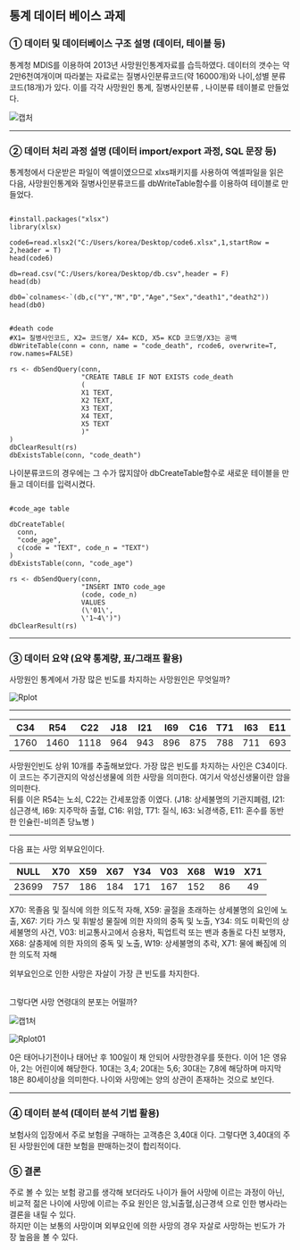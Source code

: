 ## 통계 데이터 베이스 과제

### ① 데이터 및 데이터베이스 구조 설명 (데이터, 테이블 등)
통계청 MDIS를 이용하여 2013년 사망원인통계자료를 습득하였다. 데이터의 갯수는 약 2만6천여개이며 따라붙는 자료로는 질병사인분류코드(약 16000개)와 나이,성별 분류코드(18개)가 있다. 이를 각각 사망원인 통계, 질병사인분류 , 나이분류 테이블로 만들었다.<br>

![캡처](https://user-images.githubusercontent.com/49007889/59583206-8e584100-9115-11e9-8383-7bd4f751d1b9.PNG)

---------------------


### ② 데이터 처리 과정 설명 (데이터 import/export 과정, SQL 문장 등)

통계청에서 다운받은 파일이 엑셀이였으므로 xlxs패키지를 사용하여 엑셀파일을 읽은 다음, 사망원인통계와 질병사인분류코드를 dbWriteTable함수를 이용하여 테이블로 만들었다. <br>
<pre><code>
#install.packages("xlsx")
library(xlsx)

code6=read.xlsx2("C:/Users/korea/Desktop/code6.xlsx",1,startRow = 2,header = T)
head(code6)

db=read.csv("C:/Users/korea/Desktop/db.csv",header = F)
head(db)

db0=`colnames<-`(db,c("Y","M","D","Age","Sex","death1","death2"))
head(db0)
</code></pre>

<pre><code>
#death code
#X1= 질병사인코드, X2= 코드명/ X4= KCD, X5= KCD 코드명/X3는 공백
dbWriteTable(conn = conn, name = "code_death", rcode6, overwrite=T, row.names=FALSE)

rs <- dbSendQuery(conn,
                  "CREATE TABLE IF NOT EXISTS code_death 
                  (
                  X1 TEXT,
                  X2 TEXT,
                  X3 TEXT,
                  X4 TEXT, 
                  X5 TEXT 
                  )"
)
dbClearResult(rs)
dbExistsTable(conn, "code_death")
</code></pre>
나이분류코드의 경우에는 그 수가 많지않아 dbCreateTable함수로 새로운 테이블을 만들고 데이터를 입력시켰다.
<pre><code>
#code_age table

dbCreateTable(
  conn,
  "code_age",
  c(code = "TEXT", code_n = "TEXT")
)
dbExistsTable(conn, "code_age")

rs <- dbSendQuery(conn,
                  "INSERT INTO code_age
                  (code, code_n)
                  VALUES
                  (\'01\',
                  \'1~4\')")
dbClearResult(rs)
</code></pre>
----------------------

### ③ 데이터 요약 (요약 통계량, 표/그래프 활용)
사망원인 통계에서 가장 많은 빈도를 차지하는 사망원인은 무엇일까?

![Rplot](https://user-images.githubusercontent.com/49007889/59585346-3a505b00-911b-11e9-80ba-334eda3291ba.png)

-----------------

|C34  | R54  | C22 | J18 | I21 | I69 | C16 | T71 | I63 | E11 |
|-----|:----:|:---:|:---:|:---:|:---:|:---:|:---:|:---:|:---:|
|1760 | 1460 | 1118| 964 | 943 | 896 | 875 | 788 | 711 | 693 |

사망원인빈도 상위 10개를 추출해보았다. 가장 많은 빈도를 차지하는 사인은 C34이다. 이 코드는 주기관지의 악성신생물에 의한 사망을 의미한다. 여기서 악성신생물이란 암을 의미한다.<br>
뒤를 이은 R54는 노쇠, C22는 간세포암종 이였다. (J18: 상세불명의 기관지폐렴, I21: 심근경색, I69: 지주막하 출혈, C16: 위암, T71: 질식, I63: 뇌경색증, E11: 혼수를 동반한 인슐린-비의존 당뇨병 )
<br>

--------------------
다음 표는 사망 외부요인이다.

|NULL | X70  | X59 | X67 | Y34 | V03 | X68 | W19 | X71 |
|-----|:----:|:---:|:---:|:---:|:---:|:---:|:---:|:---:|
|23699| 757  | 186 | 184 | 171 | 167 | 152 | 86  | 49  |

<p>X70: 목졸음 및 질식에 의한 의도적 자해, X59: 골절을 초래하는 상세불명의 요인에 노출, X67: 기타 가스 및 휘발성 물질에 의한 자의의 중독 및 노출, Y34: 의도 미확인의 상세불명의 사건, V03: 비교통사고에서 승용차, 픽업트럭 또는 밴과 충돌로 다친 보행자, X68: 살충제에 의한 자의의 중독 및 노출, W19: 상세불명의 추락, X71: 물에 빠짐에 의한 의도적 자해</p>
<p>외부요인으로 인한 사망은 자살이 가장 큰 빈도를 차지한다.</p>

<br>
그렇다면 사망 연령대의 분포는 어떨까?<br>

![캡1처](https://user-images.githubusercontent.com/49007889/59586853-cfa11e80-911e-11e9-9b5c-cfdcb30bf169.PNG)

![Rplot01](https://user-images.githubusercontent.com/49007889/59586856-d2037880-911e-11e9-86fc-bd9f8a7fef90.png)

0은 태어나기전이나 태어난 후 100일이 채 안되어 사망한경우를 뜻한다. 이어 1은 영유아, 2는 어린이에 해당한다. 10대는 3,4; 20대는 5,6; 30대는 7,8에 해당하며 마지막 18은 80세이상을 의미한다. 나이와 사망에는 양의 상관이 존재하는 것으로 보인다.

-----------------------

### ④ 데이터 분석 (데이터 분석 기법 활용)
보험사의 입장에서 주로 보험을 구매하는 고객층은 3,40대 이다. 그렇다면 3,40대의 주된 사망원인에 대한 보험을 판매하는것이 합리적이다.<br>



### ⑤ 결론
주로 볼 수 있는 보험 광고를 생각해 보더라도 나이가 들어 사망에 이르는 과정이 아닌, 비교적 젊은 나이에 사망에 이르는 주요 원인은 암,뇌출혈,심근경색 으로 인한 병사라는 결론을 내릴 수 있다.<br>
하지만 이는 보통의 사망이며 외부요인에 의한 사망의 경우 자살로 사망하는 빈도가 가장 높음을 볼 수 있다. 
